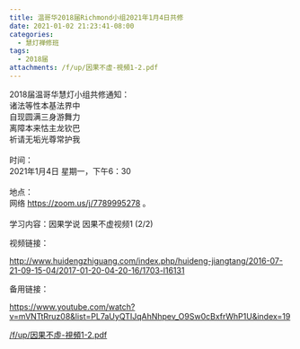 ```yaml
---
title: 温哥华2018届Richmond小组2021年1月4日共修
date: 2021-01-02 21:23:41-08:00
categories:
  - 慧灯禅修班
tags:
  - 2018届
attachments: /f/up/因果不虛-視頻1-2.pdf
---
```

2018届温哥华慧灯小组共修通知：\
诸法等性本基法界中\
自现圆满三身游舞力\
离障本来怙主龙钦巴\
祈请无垢光尊常护我\
\
时间：\
2021年1月4日 星期一，下午6：30\
\
地点：\
网络 <https://zoom.us/j/7789995278> 。\
\
学习内容：因果学说 因果不虚视频1 (2/2)

视频链接：
<!--StartFragment-->

<http://www.huidengzhiguang.com/index.php/huideng-jiangtang/2016-07-21-09-15-04/2017-01-20-04-20-16/1703-l16131>

<!--EndFragment-->

备用链接：

<!--StartFragment-->

<https://www.youtube.com/watch?v=mVNTtRruz08&list=PL7aUyQTIJqAhNhpev_O9Sw0cBxfrWhP1U&index=19>

[/f/up/因果不虛-視頻1-2.pdf](https://s3.ap-northeast-1.wasabisys.com/hdcx/hdv/f/up/因果不虛-視頻1-2.pdf)
